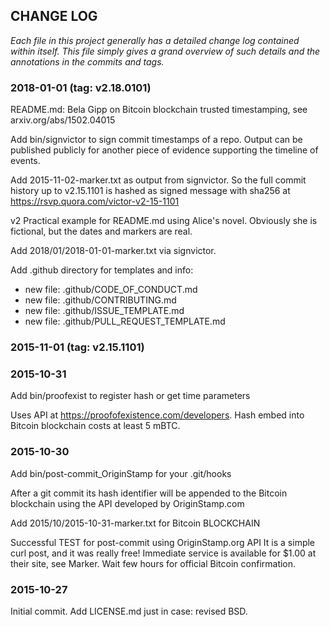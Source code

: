 ## CHANGE LOG 

*Each file in this project generally has a detailed change log contained 
within itself. This file simply gives a grand overview of such details 
and the annotations in the commits and tags.*


### 2018-01-01  (tag: v2.18.0101)

README.md: Bela Gipp on Bitcoin blockchain trusted timestamping, 
see arxiv.org/abs/1502.04015

Add bin/signvictor to sign commit timestamps of a repo.
Output can be published publicly for another piece
of evidence supporting the timeline of events.

Add 2015-11-02-marker.txt as output from signvictor.
So the full commit history up to v2.15.1101
is hashed as signed message with sha256 at
https://rsvp.quora.com/victor-v2-15-1101

v2 Practical example for README.md using Alice's novel.
Obviously she is fictional, but the dates and markers are real.

Add 2018/01/2018-01-01-marker.txt via signvictor.

Add .github directory for templates and info:

- new file:   .github/CODE_OF_CONDUCT.md
- new file:   .github/CONTRIBUTING.md
- new file:   .github/ISSUE_TEMPLATE.md
- new file:   .github/PULL_REQUEST_TEMPLATE.md


### 2015-11-01  (tag: v2.15.1101)


### 2015-10-31 

Add bin/proofexist to register hash or get time parameters

Uses API at https://proofofexistence.com/developers.
Hash embed into Bitcoin blockchain costs at least 5 mBTC.


### 2015-10-30 

Add bin/post-commit_OriginStamp for your .git/hooks

After a git commit its hash identifier will be
appended to the Bitcoin blockchain using the
API developed by OriginStamp.com

Add 2015/10/2015-10-31-marker.txt for Bitcoin BLOCKCHAIN

Successful TEST for post-commit using OriginStamp.org API
It is a simple curl post, and it was really free!
Immediate service is available for $1.00 at their site,
see Marker. Wait few hours for official Bitcoin confirmation.


### 2015-10-27 

Initial commit. Add LICENSE.md just in case: revised BSD.


